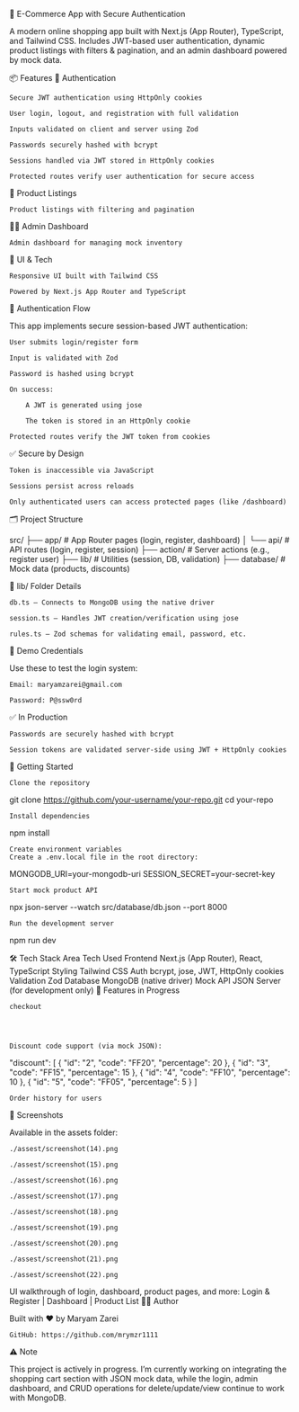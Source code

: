 <!-- # 🛒 E-Commerce App with Secure Authentication

A full-stack modern online shopping app built with **Next.js (App Router)**, **TypeScript**, and **Tailwind CSS**.  
Includes **JWT-based user authentication**, dynamic **product listings with filters & pagination**, and an **admin dashboard** powered by mock data.

> ✅ Perfect for learning secure login systems, frontend/backend integration, and clean project architecture.

---

## 📦 Features

- 🔐 **Secure JWT authentication** using HttpOnly cookies
- 🧾 **Product listings** with filtering and pagination
- 🧑‍💼 **Admin dashboard** for managing mock inventory
- 💨 Responsive UI built with **Tailwind CSS**
- ⚡ Powered by **Next.js App Router** and **TypeScript**

---

## 🧠 Authentication Flow

This app implements secure session-based JWT authentication:

1. User submits login/register form
2. Input is validated with **Zod**
3. Password is hashed using **bcrypt**
4. On success:
   - A JWT is generated using `jose`
   - The token is stored in an **HttpOnly cookie**
5. Protected routes verify the JWT token from cookies

✅ Secure by design:
- Token is inaccessible via JavaScript
- Sessions persist across reloads
- Only authenticated users access protected routes (e.g., `/dashboard`)

---

## 🗂️ Project Structure

src/
├── app/ # App Router pages (login, register, dashboard)
│ └── api/ # API routes (login, register, session)
├── action/ # Server actions (e.g., register user)
├── lib/ # Utilities (session, DB, validation)
├── database/ # Mock data (products, discounts)

yaml
Copy
Edit

---

## 📁 `lib/` Folder Details

- **`db.ts`** – Connects to MongoDB using the native driver  
- **`session.ts`** – Handles JWT creation/verification using `jose`  
- **`rules.ts`** – Zod schemas for validating email, password, etc.

---

## 🧪 Demo Credentials

Use these to test the login system:

Email: maryamzarei@gmail.com
Password: P@ssw0rd

yaml
Copy
Edit

✅ In production:
- Passwords are hashed with `bcrypt`
- Session tokens are validated server-side on every request

---

## 🚀 Getting Started

### 1. Clone the repository
```bash
git clone https://github.com/your-username/your-repo.git
cd your-repo
2. Install dependencies
bash
Copy
Edit
npm install
3. Set environment variables
Create a .env.local file in the root:

ini
Copy
Edit
MONGODB_URI=your-mongodb-uri
SESSION_SECRET=your-secret-key
4. Start mock product API
bash
Copy
Edit
npx json-server --watch src/database/db.json --port 8000
5. Start the development server
bash
Copy
Edit
npm run dev
🛠 Tech Stack
Area	Tech Used
Frontend	Next.js (App Router), React, TypeScript
Styling	Tailwind CSS
Auth	bcrypt, jose, JWT, HttpOnly cookies
Validation	Zod
Database	MongoDB (native driver)
Mock API	JSON Server (for development only)

🔧 In Progress
🛒 Shopping cart & checkout

📧 Email verification and password reset

🔐 Role-based admin access

🎟️ Discount code support from mock JSON:

json
Copy
Edit
"discount": [
  { "id": "2", "code": "FF20", "percentage": 20 },
  { "id": "3", "code": "FF15", "percentage": 15 },
  { "id": "4", "code": "FF10", "percentage": 10 },
  { "id": "5", "code": "FF05", "percentage": 5 }
]
🧾 Order history for users

🙋‍♀️ Author
Built with ❤️ by Maryam Zarei

GitHub: https://github.com/mrymzr1111

./assest/screenshot(14).png
./assest/screenshot(15).png
./assest/screenshot(16).png
./assest/screenshot(16).png
./assest/screenshot(17).png
./assest/screenshot(18).png
./assest/screenshot(19).png
./assest/screenshot(20).png
./assest/screenshot(21).png
./assest/screenshot(22).png -->

🛒 E-Commerce App with Secure Authentication

A modern online shopping app built with Next.js (App Router), TypeScript, and Tailwind CSS. Includes JWT-based user authentication, dynamic product listings with filters & pagination, and an admin dashboard powered by mock data.


📦 Features
🔐 Authentication

    Secure JWT authentication using HttpOnly cookies

    User login, logout, and registration with full validation

    Inputs validated on client and server using Zod

    Passwords securely hashed with bcrypt

    Sessions handled via JWT stored in HttpOnly cookies

    Protected routes verify user authentication for secure access

🧾 Product Listings

    Product listings with filtering and pagination

🧑‍💼 Admin Dashboard

    Admin dashboard for managing mock inventory

💨 UI & Tech

    Responsive UI built with Tailwind CSS

    Powered by Next.js App Router and TypeScript

🔐 Authentication Flow

This app implements secure session-based JWT authentication:

    User submits login/register form

    Input is validated with Zod

    Password is hashed using bcrypt

    On success:

        A JWT is generated using jose

        The token is stored in an HttpOnly cookie

    Protected routes verify the JWT token from cookies

✅ Secure by Design

    Token is inaccessible via JavaScript

    Sessions persist across reloads

    Only authenticated users can access protected pages (like /dashboard)

🗂️ Project Structure

src/
├── app/                   # App Router pages (login, register, dashboard)
│   └── api/               # API routes (login, register, session)
├── action/                # Server actions (e.g., register user)
├── lib/                   # Utilities (session, DB, validation)
├── database/              # Mock data (products, discounts)

📁 lib/ Folder Details

    db.ts – Connects to MongoDB using the native driver

    session.ts – Handles JWT creation/verification using jose

    rules.ts – Zod schemas for validating email, password, etc.

🧪 Demo Credentials

Use these to test the login system:

    Email: maryamzarei@gmail.com

    Password: P@ssw0rd

✅ In Production

    Passwords are securely hashed with bcrypt

    Session tokens are validated server-side using JWT + HttpOnly cookies

🚀 Getting Started

    Clone the repository

git clone https://github.com/your-username/your-repo.git
cd your-repo

    Install dependencies

npm install

    Create environment variables
    Create a .env.local file in the root directory:

MONGODB_URI=your-mongodb-uri
SESSION_SECRET=your-secret-key

    Start mock product API

npx json-server --watch src/database/db.json --port 8000

    Run the development server

npm run dev

🛠 Tech Stack
Area	Tech Used
Frontend	Next.js (App Router), React, TypeScript
Styling	Tailwind CSS
Auth	bcrypt, jose, JWT, HttpOnly cookies
Validation	Zod
Database	MongoDB (native driver)
Mock API	JSON Server (for development only)
🔧 Features in Progress

    checkout

    


    Discount code support (via mock JSON):

"discount": [
  { "id": "2", "code": "FF20", "percentage": 20 },
  { "id": "3", "code": "FF15", "percentage": 15 },
  { "id": "4", "code": "FF10", "percentage": 10 },
  { "id": "5", "code": "FF05", "percentage": 5 }
]

    Order history for users

📸 Screenshots

Available in the assets folder:

    ./assest/screenshot(14).png

    ./assest/screenshot(15).png

    ./assest/screenshot(16).png

    ./assest/screenshot(17).png

    ./assest/screenshot(18).png

    ./assest/screenshot(19).png

    ./assest/screenshot(20).png

    ./assest/screenshot(21).png

    ./assest/screenshot(22).png

UI walkthrough of login, dashboard, product pages, and more:
Login & Register | Dashboard | Product List
🙋‍♀️ Author

Built with ❤️ by Maryam Zarei

    GitHub: https://github.com/mrymzr1111

⚠️ Note

This project is actively in progress. I’m currently working on integrating the shopping cart section with JSON mock data, while the login, admin dashboard, and CRUD operations for delete/update/view continue to work with MongoDB.
